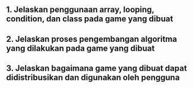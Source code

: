 ## 1. Jelaskan penggunaan array, looping, condition, dan class pada game yang dibuat
## 2. Jelaskan proses pengembangan algoritma yang dilakukan pada game yang dibuat
## 3. Jelaskan bagaimana game yang dibuat dapat didistribusikan dan digunakan oleh pengguna
